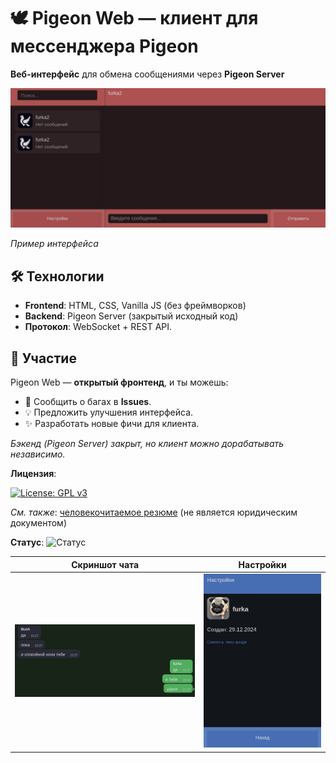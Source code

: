 # 🕊 Pigeon Web — клиент для мессенджера Pigeon  

**Веб-интерфейс** для обмена сообщениями через **Pigeon Server**

![Интерфейс](screenshots/full.jpg) 

*Пример интерфейса*  

## 🛠 Технологии  
- **Frontend**: HTML, CSS, Vanilla JS (без фреймворков)  
- **Backend**: Pigeon Server (закрытый исходный код)
- **Протокол**: WebSocket + REST API.  

## 🤝 Участие  
Pigeon Web — **открытый фронтенд**, и ты можешь:  
- 🐞 Сообщить о багах в **Issues**.  
- 💡 Предложить улучшения интерфейса.  
- ✨ Разработать новые фичи для клиента.  

*Бэкенд (Pigeon Server) закрыт, но клиент можно дорабатывать независимо.*  

**Лицензия**: 

[![License: GPL v3](https://img.shields.io/badge/License-GPLv3-blue.svg)](LICENSE)

*См. также*: [человекочитаемое резюме](LICENSE.md) (не является юридическим документом)

**Статус**: ![Статус](https://img.shields.io/badge/status-active-brightgreen)

| Скриншот чата | Настройки |  
|---------------|----------|  
| ![Чат](screenshots/chat_preview.jpg) | ![Настройки](screenshots/settings.jpg) | 
